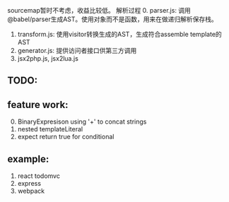 sourcemap暂时不考虑，收益比较低。
解析过程
0. parser.js: 调用@babel/parser生成AST。使用对象而不是函数，用来在做递归解析保存栈。
1. transform.js: 使用visitor转换生成的AST，生成符合assemble template的AST
2. generator.js: 提供访问者接口供第三方调用
3. jsx2php.js, jsx2lua.js

## TODO:

## feature work:
0. BinaryExpresison using '+' to concat strings
1. nested templateLiteral
2. expect return true for conditional

## example:
1. react todomvc
2. express
3. webpack